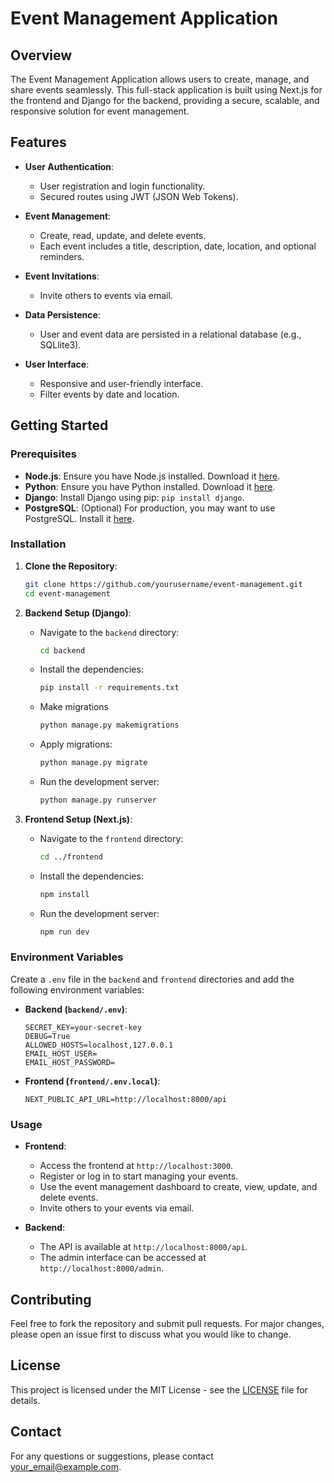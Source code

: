 # **Event Management Application**

## **Overview**

The Event Management Application allows users to create, manage, and share events seamlessly. This full-stack application is built using Next.js for the frontend and Django for the backend, providing a secure, scalable, and responsive solution for event management.

## **Features**

- **User Authentication**:
  - User registration and login functionality.
  - Secured routes using JWT (JSON Web Tokens).

- **Event Management**:
  - Create, read, update, and delete events.
  - Each event includes a title, description, date, location, and optional reminders.

- **Event Invitations**:
  - Invite others to events via email.

- **Data Persistence**:
  - User and event data are persisted in a relational database (e.g., SQLlite3).

- **User Interface**:
  - Responsive and user-friendly interface.
  - Filter events by date and location.

## **Getting Started**

### **Prerequisites**

- **Node.js**: Ensure you have Node.js installed. Download it [here](https://nodejs.org/).
- **Python**: Ensure you have Python installed. Download it [here](https://www.python.org/).
- **Django**: Install Django using pip: `pip install django`.
- **PostgreSQL**: (Optional) For production, you may want to use PostgreSQL. Install it [here](https://www.postgresql.org/).

### **Installation**

1. **Clone the Repository**:
   ```bash
   git clone https://github.com/yourusername/event-management.git
   cd event-management
   ```

2. **Backend Setup (Django)**:
   - Navigate to the `backend` directory:
     ```bash
     cd backend
     ```

   - Install the dependencies:
     ```bash
     pip install -r requirements.txt
     ```
   - Make migrations
     ```bash
     python manage.py makemigrations
     ```
   - Apply migrations:
     ```bash
     python manage.py migrate
     ```
   - Run the development server:
     ```bash
     python manage.py runserver
     ```

3. **Frontend Setup (Next.js)**:
   - Navigate to the `frontend` directory:
     ```bash
     cd ../frontend
     ```
   - Install the dependencies:
     ```bash
     npm install
     ```
   - Run the development server:
     ```bash
     npm run dev
     ```

### **Environment Variables**

Create a `.env` file in the `backend` and `frontend` directories and add the following environment variables:

- **Backend (`backend/.env`)**:
  ```env
  SECRET_KEY=your-secret-key
  DEBUG=True
  ALLOWED_HOSTS=localhost,127.0.0.1
  EMAIL_HOST_USER=
  EMAIL_HOST_PASSWORD=
  ```

- **Frontend (`frontend/.env.local`)**:
  ```env
  NEXT_PUBLIC_API_URL=http://localhost:8000/api
  ```

### **Usage**

- **Frontend**:
  - Access the frontend at `http://localhost:3000`.
  - Register or log in to start managing your events.
  - Use the event management dashboard to create, view, update, and delete events.
  - Invite others to your events via email.

- **Backend**:
  - The API is available at `http://localhost:8000/api`.
  - The admin interface can be accessed at `http://localhost:8000/admin`.


## **Contributing**

Feel free to fork the repository and submit pull requests. For major changes, please open an issue first to discuss what you would like to change.

## **License**

This project is licensed under the MIT License - see the [LICENSE](LICENSE) file for details.

## **Contact**

For any questions or suggestions, please contact [your_email@example.com](mailto:your_email@example.com).